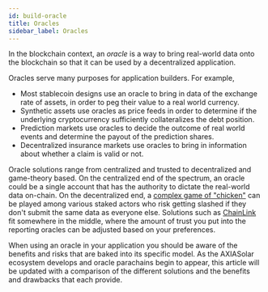 ```yaml
---
id: build-oracle
title: Oracles
sidebar_label: Oracles
---
```


In the blockchain context, an _oracle_ is a way to bring real-world data onto the blockchain so that it can be used by a decentralized application.

Oracles serve many purposes for application builders. For example,

- Most stablecoin designs use an oracle to bring in data of the exchange rate of assets, in order to peg their value to a real world currency.
- Synthetic assets use oracles as price feeds in order to determine if the underlying cryptocurrency sufficiently collateralizes the debt position.
- Prediction markets use oracles to decide the outcome of real world events and determine the payout of the prediction shares.
- Decentralized insurance markets use oracles to bring in information about whether a claim is valid or not.

Oracle solutions range from centralized and trusted to decentralized and game-theory based. On the centralized end of the spectrum, an oracle could be a single account that has the authority to dictate the real-world data on-chain. On the decentralized end, a [complex game of "chicken"](https://blog.ethereum.org/2014/03/28/schellingcoin-a-minimal-trust-universal-data-feed/) can be played among various staked actors who risk getting slashed if they don't submit the same data as everyone else. Solutions such as [ChainLink](https://axiasolar.network/chainlink-reaches-milestone-with-axiasolar/) fit somewhere in the middle, where the amount of trust you put into the reporting oracles can be adjusted based on your preferences.

When using an oracle in your application you should be aware of the benefits and risks that are baked into its specific model. As the AXIASolar ecosystem develops and oracle parachains begin to appear, this article will be updated with a comparison of the different solutions and the benefits and drawbacks that each provide.

